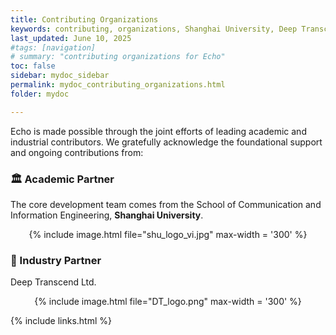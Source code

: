 ```yaml
---
title: Contributing Organizations
keywords: contributing, organizations, Shanghai University, Deep Transcend
last_updated: June 10, 2025
#tags: [navigation]
# summary: "contributing organizations for Echo"
toc: false
sidebar: mydoc_sidebar
permalink: mydoc_contributing_organizations.html
folder: mydoc

---
```

Echo is made possible through the joint efforts of leading academic and industrial contributors.
We gratefully acknowledge the foundational support and ongoing contributions from:

### 🏛️ Academic Partner
The core development team comes from the School of Communication and Information Engineering, **Shanghai University**.

<div style="text-align: center;">
  {% include image.html file="shu_logo_vi.jpg" max-width = '300' %}
</div>

### 🏢 Industry Partner
Deep Transcend Ltd.

<div style="text-align: center;">
  {% include image.html file="DT_logo.png" max-width = '300' %}
</div>


{% include links.html %}
